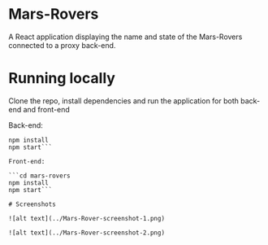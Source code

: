 # Mars-Rovers

A React application displaying the name and state of the Mars-Rovers connected to a proxy back-end.  

# Running locally

Clone the repo, install dependencies and run the application for both back-end and front-end

Back-end: 

```https://github.com/MBrock29/Oxehealth.git
npm install
npm start```

Front-end:

```cd mars-rovers
npm install
npm start```

# Screenshots

![alt text](../Mars-Rover-screenshot-1.png)

![alt text](../Mars-Rover-screenshot-2.png)